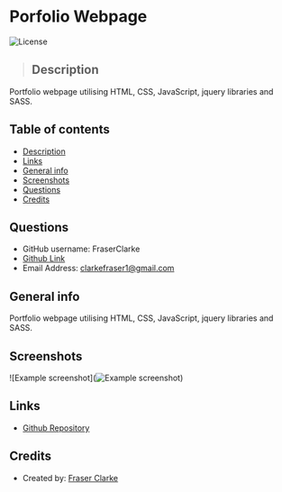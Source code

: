 # Porfolio Webpage

![License](https://img.shields.io/badge/License-MIT-blue.svg)

> ## Description

Portfolio webpage utilising HTML, CSS, JavaScript, jquery libraries and SASS.

## Table of contents

- [Description](#Description)
- [Links](#Links)
- [General info](#general-info)
- [Screenshots](#Screenshots)
- [Questions](#Questions)
- [Credits](#Credits)

## Questions

- GitHub username: FraserClarke
- [Github Link](https://github.com/FraserClarke)
- Email Address: clarkefraser1@gmail.com

## General info

Portfolio webpage utilising HTML, CSS, JavaScript, jquery libraries and SASS.

## Screenshots

![Example screenshot](![Example screenshot](https://raw.githubusercontent.com/FraserClarke/Updated-Portfolio/img/portfolioscreen.png))

## Links

- [Github Repository]()

## Credits

- Created by: [Fraser Clarke](https://github.com/FraserClarke)
